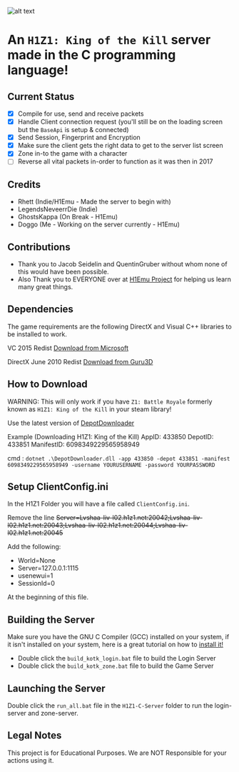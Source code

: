 ![alt text](https://cutewallpaper.org/21/h1z1-king-of-the-kill-twitter/H1z1-King-Of-The-Kill-Wallpaper-Z1-Battle-Royale-Hd-.jpg)

# An `H1Z1: King of the Kill` server made in the C programming language!

## Current Status
- [x] Compile for use, send and receive packets
- [x] Handle Client connection request (you'll still be on the loading screen but the `BaseApi` is setup & connected)
- [x] Send Session, Fingerprint and Encryption
- [x] Make sure the client gets the right data to get to the server list screen
- [x] Zone in-to the game with a character
- [ ] Reverse all vital packets in-order to function as it was then in 2017

## Credits
- Rhett (Indie/H1Emu - Made the server to begin with)
- LegendsNeveerrDie (Indie)
- GhostsKappa (On Break - H1Emu)
- Doggo (Me - Working on the server currently - H1Emu)

## Contributions
- Thank you to Jacob Seidelin and QuentinGruber without whom none of this would have been possible.
- Also Thank you to EVERYONE over at [H1Emu Project](https://github.com/QuentinGruber/h1z1-server) for helping us learn many great things.

## Dependencies
The game requirements are the following DirectX and Visual C++ libraries to be installed to work.

VC 2015 Redist [Download from Microsoft](https://www.microsoft.com/en-gb/download/details.aspx?id=48145)

DirectX June 2010 Redist [Download from Guru3D](https://www.guru3d.com/files-get/directx-end-user-runtimes-(june-2010),8.html)

## How to Download
WARNING: This will only work if you have `Z1: Battle Royale` formerly known as `H1Z1: King of the Kill` in your steam library!

Use the latest version of [DepotDownloader](https://github.com/SteamRE/DepotDownloader)

Example (Downloading H1Z1: King of the Kill)
AppID: 433850  DepotID: 433851   ManifestID: 6098349229565958949

cmd : `dotnet .\DepotDownloader.dll -app 433850 -depot 433851 -manifest 6098349229565958949 -username YOURUSERNAME -password YOURPASSWORD`

## Setup ClientConfig.ini
In the H1Z1 Folder you will have a file called `ClientConfig.ini`.

Remove the line ~~Server=Lvshaa-liv-l02.h1z1.net:20042;Lvshaa-liv-l02.h1z1.net:20043;Lvshaa-liv-l02.h1z1.net:20044;Lvshaa-liv-l02.h1z1.net:20045~~ 

Add the following:

- World=None
- Server=127.0.0.1:1115
- usenewui=1
- SessionId=0

At the beginning of this file.

## Building the Server
Make sure you have the GNU C Compiler (GCC) installed on your system, if it isn't installed on your system, here is a great tutorial on how to [install it!](https://www.youtube.com/watch?v=8CNRX1Bk5sY) 

- Double click the `build_kotk_login.bat` file to build the Login Server
- Double click the `build_kotk_zone.bat` file to build the Game Server

## Launching the Server
Double click the `run_all.bat` file in the `H1Z1-C-Server` folder to run the login-server and zone-server.

## Legal Notes
This project is for Educational Purposes. We are NOT Responsible for your actions using it.
